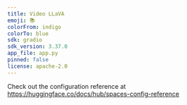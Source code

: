 ```yaml
---
title: Video LLaVA
emoji: 📚
colorFrom: indigo
colorTo: blue
sdk: gradio
sdk_version: 3.37.0
app_file: app.py
pinned: false
license: apache-2.0
---
```


Check out the configuration reference at https://huggingface.co/docs/hub/spaces-config-reference

